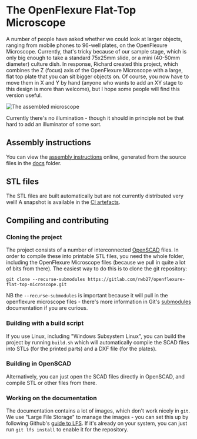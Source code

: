 # The OpenFlexure Flat-Top Microscope
A number of people have asked whether we could look at larger objects, ranging from mobile phones to 96-well plates, on the OpenFlexure Microscope.  Currently, that's tricky because of our sample stage, which is only big enough to take a standard 75x25mm slide, or a mini (40-50mm diameter) culture dish.  In response, Richard created this project, which combines the Z (focus) axis of the OpenFlexure Microscope with a large, flat top plate that you can sit bigger objects on.  Of course, you now have to move them in X and Y by hand (anyone who wants to add an XY stage to this design is more than welcome), but I hope some people will find this version useful.

![The assembled microscope](docs/images/assembled_oblique.jpg)


Currently there's no illumination - though it should in principle not be that hard to add an illuminator of some sort.

## Assembly instructions
You can view the [assembly instructions] online, generated from the source files in the [docs] folder.

[assembly instructions]: https://rwb27.gitlab.io/openflexure-flat-top-microscope/
[docs]: docs/

## STL files
The STL files are built automatically but are not currently distributed very well!  A snapshot is available in the [CI artefacts](https://gitlab.com/rwb27/openflexure-flat-top-microscope/-/jobs/1090433254/artifacts/browse).

## Compiling and contributing
### Cloning the project
The project consists of a number of interconnected [OpenSCAD] files.  In order to compile these into printable STL files, you need the whole folder, including the OpenFlexure Microscope files (because we pull in quite a lot of bits from there).  The easiest way to do this is to clone the git repository:
```
git clone --recurse-submodules https://gitlab.com/rwb27/openflexure-flat-top-microscope.git
```
NB the ``--recurse-submodules`` is important because it will pull in the openflexure microscope files - there's more information in Git's [submodules] documentation if you are curious.

### Building with a build script
If you use Linux, including "Windows Subsystem Linux", you can build the project by running ``build.sh`` which will automatically compile the SCAD files into STLs (for the printed parts) and a DXF file (for the plates).

### Building in OpenSCAD
Alternatively, you can just open the SCAD files directly in OpenSCAD, and compile STL or other files from there.

### Working on the documentation
The documentation contains a lot of images, which don't work nicely in ``git``.  We use "Large File Storage" to manage the images - you can set this up by following Github's [guide to LFS].  If it's already on your system, you can just run ``git lfs install`` to enable it for the repository.

[OpenSCAD]: https://openscad.org/
[submodules]: https://git-scm.com/book/en/v2/Git-Tools-Submodules
[guide to LFS]: https://help.github.com/en/github/managing-large-files/installing-git-large-file-storage
